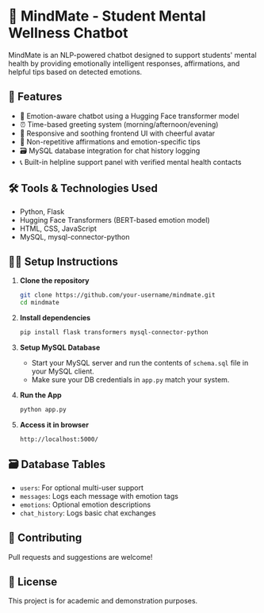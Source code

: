 # 🧠 MindMate - Student Mental Wellness Chatbot

MindMate is an NLP-powered chatbot designed to support students' mental health by providing emotionally intelligent responses, affirmations, and helpful tips based on detected emotions.

## 🌟 Features

- 💬 Emotion-aware chatbot using a Hugging Face transformer model
- ⏰ Time-based greeting system (morning/afternoon/evening)
- 🌈 Responsive and soothing frontend UI with cheerful avatar
- 📘 Non-repetitive affirmations and emotion-specific tips
- 🗃️ MySQL database integration for chat history logging
- 📞 Built-in helpline support panel with verified mental health contacts

## 🛠️ Tools & Technologies Used

- Python, Flask
- Hugging Face Transformers (BERT-based emotion model)
- HTML, CSS, JavaScript
- MySQL, mysql-connector-python

## 🧑‍💻 Setup Instructions

1. **Clone the repository**
   ```bash
   git clone https://github.com/your-username/mindmate.git
   cd mindmate
   ```

2. **Install dependencies**
   ```bash
   pip install flask transformers mysql-connector-python
   ```

3. **Setup MySQL Database**
   - Start your MySQL server and run the contents of `schema.sql` file in your MySQL client.
   - Make sure your DB credentials in `app.py` match your system.

4. **Run the App**
   ```bash
   python app.py
   ```

5. **Access it in browser**
   ```
   http://localhost:5000/
   ```

## 🗃️ Database Tables

- `users`: For optional multi-user support
- `messages`: Logs each message with emotion tags
- `emotions`: Optional emotion descriptions
- `chat_history`: Logs basic chat exchanges

## 🤝 Contributing

Pull requests and suggestions are welcome!

## 📄 License

This project is for academic and demonstration purposes.
